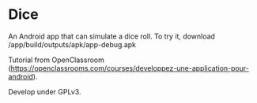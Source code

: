 # Dice

An Android app that can simulate a dice roll.
To try it, download /app/build/outputs/apk/app-debug.apk


Tutorial from OpenClassroom (https://openclassrooms.com/courses/developpez-une-application-pour-android).

Develop under GPLv3.
